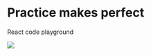 Practice makes perfect
===

React code playground

![](https://img.shields.io/badge/react_v18-61DAFB?style=for-the-badge&logo=react&logoColor=black)